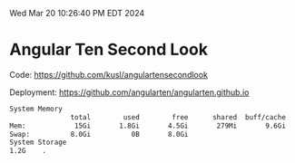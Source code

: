 Wed Mar 20 10:26:40 PM EDT 2024

# Angular Ten Second Look

Code: https://github.com/kusl/angulartensecondlook

Deployment: https://github.com/angularten/angularten.github.io

```bash
System Memory
               total        used        free      shared  buff/cache   available
Mem:            15Gi       1.8Gi       4.5Gi       279Mi       9.6Gi        13Gi
Swap:          8.0Gi          0B       8.0Gi
System Storage
1.2G	.
```
